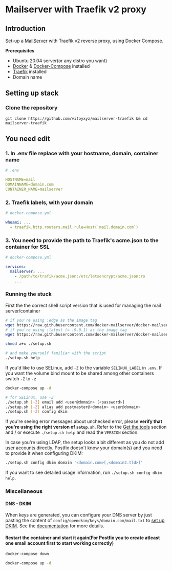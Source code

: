 # Mailserver with Traefik v2 proxy

## Introduction

Set-up a [MailServer](https://github.com/vitoyxyz/docker-mailserver) with Traefik v2 reverse proxy, using Docker Compose.

**Prerequisites**

- Ubuntu 20.04 server(or any distro you want)
- [Docker](https://docs.docker.com/engine/install/) & [Docker-Compose](https://docs.docker.com/compose/install/) installed
- [Traefik](https://doc.traefik.io/traefik/getting-started/install-traefik/) installed
- Domain name

## Setting up stack

### Clone the repository

```shell
git clone https://github.com/vitoyxyz/mailserver-traefik && cd mailserver-traefik
```

## You need edit

### 1. In .env file replace with your hostname, domain, container name

```yml
# .env

HOSTNAME=mail
DOMAINNAME=domain.com
CONTAINER_NAME=mailserver
```

### 2. Traefik labels, with your domain

```yml
# docker-compose.yml

whoami: ...
  - traefik.http.routers.mail.rule=Host(`mail.domain.com`)
```

### 3. You need to provide the path to Traefik's acme.json to the container for SSL

```yml
# docker-compose.yml

services:
  mailserver: ...
    - /path/to/trafik/acme.json:/etc/letsencrypt/acme.json:ro
    ...
```

### Running the stuck

First the the correct shell script version that is used for managing the mail server/container

```BASH
# if you're using :edge as the image tag
wget https://raw.githubusercontent.com/docker-mailserver/docker-mailserver/master/setup.sh
# if you're using :latest (= :9.0.1) as the image tag
wget https://raw.githubusercontent.com/docker-mailserver/docker-mailserver/v9.0.1/setup.sh

chmod a+x ./setup.sh

# and make yourself familiar with the script
./setup.sh help
```

If you'd like to use SELinux, add `-Z` to the variable `SELINUX_LABEL` in `.env`. If you want the volume bind mount to be shared among other containers switch `-Z` to `-z`

```BASH
docker-compose up -d

# for SELinux, use -Z
./setup.sh [-Z] email add <user@domain> [<password>]
./setup.sh [-Z] alias add postmaster@<domain> <user@domain>
./setup.sh [-Z] config dkim
```

If you're seeing error messages about unchecked error, please **verify that you're using the right version of `setup.sh`**. Refer to the [Get the tools](https://github.com/docker-mailserver/docker-mailserver#get-the-tools) section and / or execute `./setup.sh help` and read the `VERSION` section.

In case you're using LDAP, the setup looks a bit different as you do not add user accounts directly. Postfix doesn't know your domain(s) and you need to provide it when configuring DKIM:

```BASH
./setup.sh config dkim domain '<domain.com>[,<domain2.tld>]'
```

If you want to see detailed usage information, run `./setup.sh config dkim help`.

### Miscellaneous

#### DNS - DKIM

When keys are generated, you can configure your DNS server by just pasting the content of `config/opendkim/keys/domain.com/mail.txt` to [set up DKIM](https://mxtoolbox.com/dmarc/dkim/setup/how-to-setup-dkim). See the [documentation](https://docker-mailserver.github.io/docker-mailserver/edge/config/best-practices/dkim/) for more details.



#### Restart the container and start it again(For Postfix you to create atleast one email account first to start working correctly)

```BASH
docker-compose down

docker-compose up -d
```
